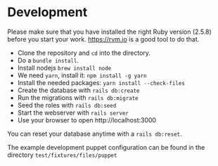 # Development

Please make sure that you have installed the right Ruby version (2.5.8) before you start your work. https://rvm.io is a good tool to do that.

- Clone the repository and `cd` into the directory.
- Do a `bundle install`.
- Install nodejs `brew install node`
- We need `yarn`, install it: `npm install -g yarn`
- Install the needed packages: `yarn install --check-files`
- Create the database with `rails db:create`
- Run the migrations with `rails db:migrate`
- Seed the roles with `rails db:seed`
- Start the webserver with `rails server`
- Use your browser to open http://localhost:3000

You can reset your database anytime with a `rails db:reset`.

The example development puppet configuration can be found in the directory
`test/fixtures/files/puppet`
